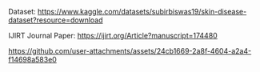 Dataset: https://www.kaggle.com/datasets/subirbiswas19/skin-disease-dataset?resource=download

IJIRT Journal Paper: https://ijirt.org/Article?manuscript=174480

https://github.com/user-attachments/assets/24cb1669-2a8f-4604-a2a4-f14698a583e0
